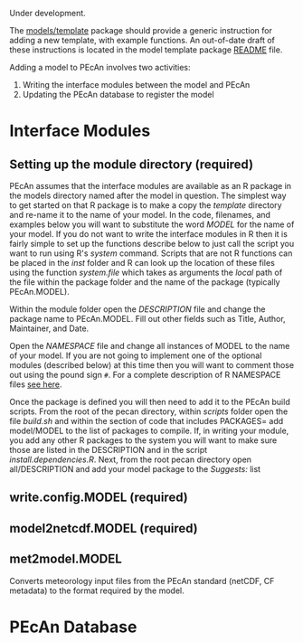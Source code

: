 Under development.

The [models/template](https://github.com/PecanProject/pecan/tree/master/models/template) package should provide a generic instruction for adding a new template, with example functions. An out-of-date draft of these instructions is located in the model template package [README](https://github.com/PecanProject/pecan/blob/master/models/template/README.Rmd) file.

Adding a model to PEcAn involves two activities:

1) Writing the interface modules between the model and PEcAn
2) Updating the PEcAn database to register the model

# Interface Modules

## Setting up the module directory (required)

PEcAn assumes that the interface modules are available as an R package in the models directory named after the model in question. The simplest way to get started on that R package is to make a copy the _template_ directory and re-name it to the name of your model. In the code, filenames, and examples below you will want to substitute the word *MODEL* for the name of your model. If you do not want to write the interface modules in R then it is fairly simple to set up the functions describe below to just call the script you want to run using R's _system_ command. Scripts that are not R functions can be placed in the _inst_ folder and R can look up the location of these files using the function _system.file_ which takes as arguments the _local_ path of the file within the package folder and the name of the package (typically PEcAn.MODEL).

Within the module folder open the *DESCRIPTION* file and change the package name to PEcAn.MODEL. Fill out other fields such as Title, Author, Maintainer, and Date.

Open the *NAMESPACE* file and change all instances of MODEL to the name of your model. If you are not going to implement one of the optional modules (described below) at this time then you will want to comment those out using the pound sign `#`. For a complete description of R NAMESPACE files [see here](http://cran.r-project.org/doc/manuals/r-devel/R-exts.html#Package-namespaces).

Once the package is defined you will then need to add it to the PEcAn build scripts.  From the root of the pecan directory, within _scripts_ folder open the file _build.sh_ and within the section of code that includes PACKAGES= add model/MODEL to the list of packages to compile. If, in writing your module, you add any other R packages to the system you will want to make sure those are listed in the DESCRIPTION and in the script *install.dependencies.R*. Next, from the root pecan directory open all/DESCRIPTION and add your model package to the *Suggests:* list

## write.config.MODEL (required)



## model2netcdf.MODEL (required)

## met2model.MODEL

Converts meteorology input files from the PEcAn standard (netCDF, CF metadata) to the format required by the model.

# PEcAn Database